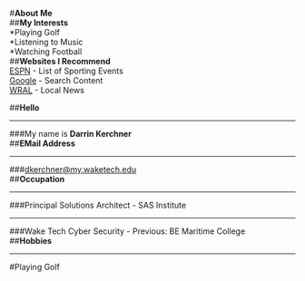 #**About Me**  
##**My Interests**  
*Playing Golf  
*Listening to Music  
*Watching Football  
##**Websites I Recommend**  
[ESPN](www.espn.com) - List of Sporting Events  
[Google](www.google.com) - Search Content  
[WRAL](www.wral.com) - Local News  

##**Hello**  
______________________________________  
###My name is **Darrin Kerchner**  
##**EMail Address**  
______________________________________  
###dkerchner@my.waketech.edu  
##**Occupation**  
______________________________________  
###Principal Solutions Architect - SAS Institute  
_______________________________________  
###Wake Tech Cyber Security - Previous: BE Maritime College  
##**Hobbies**  
________________________________________  
#Playing Golf  


